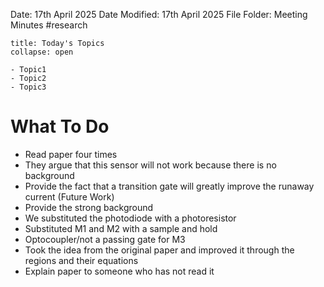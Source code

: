 Date: 17th April 2025
Date Modified: 17th April 2025
File Folder: Meeting Minutes
#research

```ad-abstract
title: Today's Topics
collapse: open

- Topic1
- Topic2
- Topic3

```

# What To Do
- Read paper four times
- They argue that this sensor will not work because there is no background
- Provide the fact that a transition gate will greatly improve the runaway current (Future Work)
- Provide the strong background
- We substituted the photodiode with a photoresistor
- Substituted M1 and M2 with a sample and hold
- Optocoupler/not a passing gate for M3
- Took the idea from the original paper and improved it through the regions and their equations
- Explain paper to someone who has not read it

